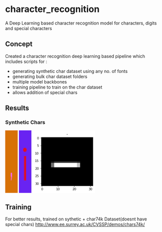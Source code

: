 # character_recognition
A Deep Learning based character recognition model for characters, digits and special characters

## Concept
Created a character recognition deep learning based pipeline which includes scripts for :
- generating synthetic char dataset using any no. of fonts
- generating bulk char dataset folders
- multiple model backbones
- training pipeline to train on the char dataset
- allows addition of special chars

## Results
### Synthetic Chars
<img src="https://github.com/pranavjadhav001/character_recognition/blob/main/images/19.png" width="40" height="200">
<img src="https://github.com/pranavjadhav001/character_recognition/blob/main/images/84.png" width="40" height="200">
<img src="https://github.com/pranavjadhav001/character_recognition/blob/main/images/download.png" width="200" height="200">

## Training
For better results, trained on sythetic + char74k Dataset(doesnt have special chars)
http://www.ee.surrey.ac.uk/CVSSP/demos/chars74k/
